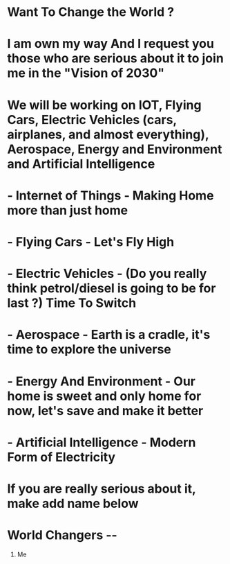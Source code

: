 # Want To Change the World ?
# I am own my way And I request you those who are serious about it to join me in the "Vision of 2030"
# We will be working on IOT, Flying Cars, Electric Vehicles (cars, airplanes, and almost everything), Aerospace, Energy and Environment and Artificial Intelligence
# - Internet of Things - Making Home more than just home
# - Flying Cars - Let's Fly High
# - Electric Vehicles - (Do you really think petrol/diesel is going to be for last ?) Time To Switch 
# - Aerospace - Earth is a cradle, it's time to explore the universe
# - Energy And Environment - Our home is sweet and only home for now, let's save and make it better
# - Artificial Intelligence - Modern Form of Electricity




# If you are really serious about it, make add name below

# World Changers -- 

1. Me

